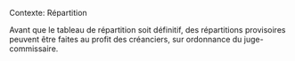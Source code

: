 Contexte: Répartition

Avant que le tableau de répartition soit définitif, des répartitions provisoires peuvent être faites au profit des créanciers, sur ordonnance du juge-commissaire.